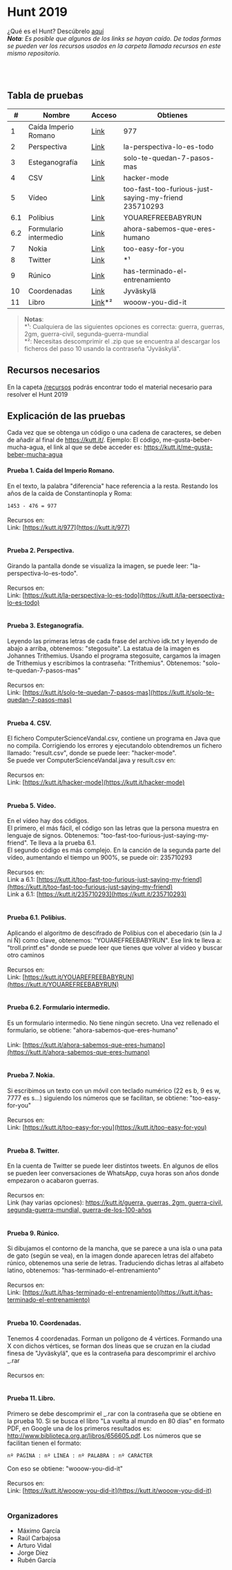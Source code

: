 # Hunt 2019
¿Qué es el Hunt? Descúbrelo [aquí](https://github.com/DA-ETSIINF/hunt)
<br>
_**Nota**: Es posible que algunos de los links se hayan caído. De todas formas se pueden
ver los recursos usados en la carpeta llamada recursos en este mismo repositorio._

<br><br>

## Tabla de pruebas
| #             | Nombre                | Acceso                                                            |Obtienes                  
| ------------- | -------------         | -------------                                                     | -------------            
| 1             | Caída Imperio Romano  | [Link](https://kutt.it/que-empiece-ya-que-el-publico-se-va)       | 977                        
| 2             | Perspectiva           | [Link](https://kutt.it/977)                                       | la-perspectiva-lo-es-todo  
| 3             | Esteganografía        | [Link](https://kutt.it/la-perspectiva-lo-es-todo)                 | solo-te-quedan-7-pasos-mas
| 4             | CSV                   | [Link](https://kutt.it/solo-te-quedan-7-pasos-mas)                | hacker-mode
| 5             | Vídeo                 | [Link](https://kutt.it/hacker-mode)                               | too-fast-too-furious-just-saying-my-friend <br> 235710293
| 6.1           | Polibius              | [Link](https://kutt.it/too-fast-too-furious-just-saying-my-friend)| YOUAREFREEBABYRUN
| 6.2           | Formulario intermedio | [Link](https://kutt.it/235710293)                                 | ahora-sabemos-que-eres-humano
| 7             | Nokia                 | [Link](https://kutt.it/ahora-sabemos-que-eres-humano)             | too-easy-for-you
| 8             | Twitter               | [Link](https://kutt.it/too-easy-for-you)                          | *¹
| 9             | Rúnico                | [Link](https://kutt.it/guerra)                                    | has-terminado-el-entrenamiento
| 10            | Coordenadas           | [Link](https://kutt.it/has-terminado-el-entrenamiento)            | Jyväskylä
| 11            | Libro                 | [Link](https://kutt.it/has-terminado-el-entrenamiento)*²          | wooow-you-did-it

>**Notas**:<br>
\*¹: Cualquiera de las siguientes opciones es correcta: guerra, guerras, 2gm, guerra-civil, segunda-guerra-mundial
<br>\*²: Necesitas descomprimir el .zip que se encuentra al descargar los ficheros del paso 10 usando 
la contraseña "Jyväskylä".

## Recursos necesarios
En la capeta [/recursos](https://github.com/DA-ETSIINF/hunt/tree/master/2019/recursos) podrás encontrar todo el material necesario para resolver el Hunt 2019

## Explicación de las pruebas
Cada vez que se obtenga un código o una cadena de caracteres, se deben de añadir al final de https://kutt.it/. Ejemplo:
El código, me-gusta-beber-mucha-agua, el link al que se debe acceder es: https://kutt.it/me-gusta-beber-mucha-agua
#### Prueba 1. Caída del Imperio Romano.
En el texto, la palabra "diferencia" hace referencia a la resta. Restando los años de la caída de Constantinopla y Roma:

```1453 - 476 = 977```
<br><br>
Recursos en:
<br>
Link: [https://kutt.it/977](https://kutt.it/977)
<br><br>

#### Prueba 2. Perspectiva.
Girando la pantalla donde se visualiza la imagen, se puede leer: "la-perspectiva-lo-es-todo".
<br><br>
Recursos en:
<br>
Link: [https://kutt.it/la-perspectiva-lo-es-todo](https://kutt.it/la-perspectiva-lo-es-todo)
<br><br>

#### Prueba 3. Esteganografía.
Leyendo las primeras letras de cada frase del archivo idk.txt y leyendo de abajo a arriba, obtenemos: "stegosuite".
La estatua de la imagen es Johannes Trithemius. Usando el programa stegosuite, cargamos la imagen de Trithemius y
escribimos la contraseña: "Trithemius". Obtenemos: "solo-te-quedan-7-pasos-mas"
<br><br>
Recursos en:
<br>
Link: [https://kutt.it/solo-te-quedan-7-pasos-mas](https://kutt.it/solo-te-quedan-7-pasos-mas)
<br><br>

#### Prueba 4. CSV.
El fichero ComputerScienceVandal.csv, contiene un programa en Java que no compila. Corrigiendo los errores y ejecutandolo
obtendremos un fichero llamado: "result.csv", donde se puede leer: "hacker-mode".
<br>
Se puede ver ComputerScienceVandal.java y result.csv en: 
<br><br>
Recursos en:
<br>
Link: [https://kutt.it/hacker-mode](https://kutt.it/hacker-mode)
<br><br>

#### Prueba 5. Vídeo.
En el vídeo hay dos códigos. 
<br>
El primero, el más fácil, el código son las letras que la persona muestra en lenguaje de signos. Obtenemos: 
"too-fast-too-furious-just-saying-my-friend". Te lleva a la prueba 6.1.
<br>
El segundo código es más complejo. En la canción de la segunda parte del vídeo, aumentando el tiempo un 900%, se puede
oír: 235710293
<br><br>
Recursos en:
<br>
Link a 6.1: [https://kutt.it/too-fast-too-furious-just-saying-my-friend](https://kutt.it/too-fast-too-furious-just-saying-my-friend)
<br>
Link a 6.1: [https://kutt.it/235710293](https://kutt.it/235710293)
<br><br>


#### Prueba 6.1. Polibius.
Aplicando el algoritmo de descifrado de Polibius con el abecedario (sin la J ni Ñ) como clave, obtenemos:
"YOUAREFREEBABYRUN". Ese link te lleva a: "troll.printf.es" donde se puede leer que tienes que volver al vídeo y buscar
otro caminos
<br><br>
Recursos en:
<br>
Link: [https://kutt.it/YOUAREFREEBABYRUN](https://kutt.it/YOUAREFREEBABYRUN)
<br><br>

#### Prueba 6.2. Formulario intermedio.
Es un formulario intermedio. No tiene ningún secreto. Una vez rellenado el formulario, se obtiene: 
"ahora-sabemos-que-eres-humano"
<br><br>
Link: [https://kutt.it/ahora-sabemos-que-eres-humano](https://kutt.it/ahora-sabemos-que-eres-humano)
<br><br>

#### Prueba 7. Nokia.
Si escribimos un texto con un móvil con teclado numérico (22 es b, 9 es w, 7777 es s...) siguiendo los números que 
se facilitan, se obtiene: "too-easy-for-you"
<br><br>
Recursos en:
<br>
Link: [https://kutt.it/too-easy-for-you](https://kutt.it/too-easy-for-you)
<br><br>

#### Prueba 8. Twitter.
En la cuenta de Twitter se puede leer distintos tweets. En algunos de ellos se pueden leer conversaciones de WhatsApp,
cuya horas son años donde empezaron o acabaron guerras.
<br><br>
Recursos en:
<br>
Link (hay varias opciones): [https://kutt.it/guerra, guerras, 2gm, guerra-civil, segunda-guerra-mundial, guerra-de-los-100-años](https://kutt.it/guerra)
<br><br>

#### Prueba 9. Rúnico.
Si dibujamos el contorno de la mancha, que se parece a una isla o una pata de gato (según se vea), en la imagen donde
aparecen letras del alfabeto rúnico, obtenemos una serie de letras. Traduciendo dichas letras al alfabeto latino, obtenemos:
"has-terminado-el-entrenamiento"
<br><br>
Recursos en:
<br>
Link: [https://kutt.it/has-terminado-el-entrenamiento](https://kutt.it/has-terminado-el-entrenamiento)
<br><br>

#### Prueba 10. Coordenadas.
Tenemos 4 coordenadas. Forman un polígono de 4 vértices. Formando una X con dichos vértices, se forman dos líneas que
se cruzan en la ciudad finesa de "Jyväskylä", que es la contraseña para descomprimir el archivo _.rar
<br><br>
Recursos en:
<br><br>

#### Prueba 11. Libro.
Primero se debe descomprimir el _.rar con la contraseña que se obtiene en la prueba 10.
Si se busca el libro "La vuelta al mundo en 80 días" en formato PDF, en Google una de los primeros resultados es: 
http://www.biblioteca.org.ar/libros/656605.pdf. Los números que se facilitan tienen el formato: 
```
nº PÁGINA : nº LÍNEA : nº PALABRA : nº CARÁCTER
```
Con eso se obtiene: "wooow-you-did-it"
<br><br>
Recursos en:
<br>
Link: [https://kutt.it/wooow-you-did-it](https://kutt.it/wooow-you-did-it)
<br><br>

### Organizadores
* Máximo García
* Raúl Carbajosa
* Arturo Vidal
* Jorge Díez
* Rubén García